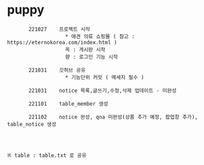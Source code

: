 # puppy
           221027    프로젝트 시작
                       * 애견 의류 쇼핑몰 ( 참고 : https://eternokorea.com/index.html )
                       옥 : 게시판 시작
                       향 : 로그인 기능 시작 

           221031    깃허브 공유
                       * 기능단위 커밋 ( 메세지 필수 )
           
           221031    notice 목록,글쓰기,수정,삭제 업데이트 - 미완성
           
           221101    table_member 생성
            
           221102    notice 완성, qna 미완성(상품 추가 예정, 팝업창 추가), table_notice 생성

            
            
                                                                                ※ table : table.txt 로 공유
            
            
            
            
            
            
            
